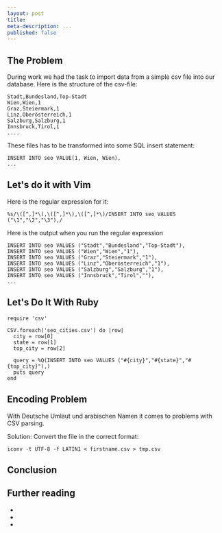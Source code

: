 ```yaml
---
layout: post
title:
meta-description: ...
published: false
---
```



## The Problem

During work we had the task to import data from a simple csv file into our database. Here is the structure of the
csv-file:


    Stadt,Bundesland,Top-Stadt
    Wien,Wien,1
    Graz,Steiermark,1
    Linz,Oberösterreich,1
    Salzburg,Salzburg,1
    Innsbruck,Tirol,1
    ....


These files has to be transformed into some SQL insert statement:


    INSERT INTO seo VALUE(1, Wien, Wien),
    ...


## Let's do it with Vim

Here is the regular expression for it:


    %s/\([^,]*\),\([^,]*\),\([^,]*\)/INSERT INTO seo VALUES ("\1","\2","\3"),/


Here is the output when you run the regular expression


    INSERT INTO seo VALUES ("Stadt","Bundesland","Top-Stadt"),
    INSERT INTO seo VALUES ("Wien","Wien","1"),
    INSERT INTO seo VALUES ("Graz","Steiermark","1"),
    INSERT INTO seo VALUES ("Linz","Oberösterreich","1"),
    INSERT INTO seo VALUES ("Salzburg","Salzburg","1"),
    INSERT INTO seo VALUES ("Innsbruck","Tirol",""),
    ...


## Let's Do It With Ruby


    require 'csv'

    CSV.foreach('seo_cities.csv') do |row|
      city = row[0]
      state = row[1]
      top_city = row[2]

      query = %Q(INSERT INTO seo VALUES ("#{city}","#{state}","#{top_city}"),)
      puts query
    end


## Encoding Problem

With Deutsche Umlaut und arabischen Namen it comes to problems with CSV
parsing.

Solution: Convert the file in the correct format:

`iconv -t UTF-8 -f LATIN1 < firstname.csv > tmp.csv`


## Conclusion

## Further reading

-
-
-

